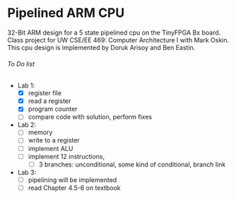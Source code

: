 # Pipelined ARM CPU
32-Bit ARM design for a 5 state pipelined cpu on the TinyFPGA Bx board.
Class project for UW CSE/EE 469: Computer Architecture I with Mark Oskin.
This cpu design is implemented by Doruk Arisoy and Ben Eastin.


###### To Do list
+ Lab 1:
    - [x] register file
    - [x] read a register
    - [x] program counter
    - [ ] compare code with solution, perform fixes
+ Lab 2:
    - [ ] memory
    - [ ] write to a register
    - [ ] implement ALU
    - [ ] implement 12 instructions,
        - [ ] 3 branches: unconditional, some kind of conditional, branch link
+ Lab 3:
    - [ ] pipelining will be implemented
    - [ ] read Chapter 4.5-6 on textbook
